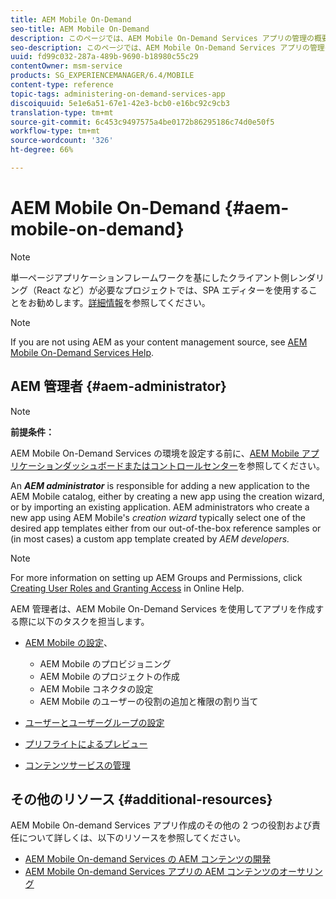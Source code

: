 ```yaml
---
title: AEM Mobile On-Demand
seo-title: AEM Mobile On-Demand
description: このページでは、AEM Mobile On-Demand Services アプリの管理の概要について説明します。On-Demand Services における AEM 管理者の役割と責任の概要について説明します。
seo-description: このページでは、AEM Mobile On-Demand Services アプリの管理の概要について説明します。On-Demand Services における AEM 管理者の役割と責任の概要について説明します。
uuid: fd99c032-287a-489b-9690-b18980c55c29
contentOwner: msm-service
products: SG_EXPERIENCEMANAGER/6.4/MOBILE
content-type: reference
topic-tags: administering-on-demand-services-app
discoiquuid: 5e1e6a51-67e1-42e3-bcb0-e16bc92c9cb3
translation-type: tm+mt
source-git-commit: 6c453c9497575a4be0172b86295186c74d0e50f5
workflow-type: tm+mt
source-wordcount: '326'
ht-degree: 66%

---
```



# AEM Mobile On-Demand {#aem-mobile-on-demand}

>[!NOTE]
>
>単一ページアプリケーションフレームワークを基にしたクライアント側レンダリング（React など）が必要なプロジェクトでは、SPA エディターを使用することをお勧めします。[詳細情報](/help/sites-developing/spa-overview.md)を参照してください。

>[!NOTE]
>
>If you are not using AEM as your content management source, see [AEM Mobile On-Demand Services Help](https://helpx.adobe.com/jp/digital-publishing-solution/topics.html).

## AEM 管理者 {#aem-administrator}

>[!NOTE]
>
>**前提条件：**
>
>AEM Mobile On-Demand Services の環境を設定する前に、[AEM Mobile アプリケーションダッシュボードまたはコントロールセンター](/help/mobile/mobile-apps-ondemand-application-dashboard.md)を参照してください。

An ***AEM administrator*** is responsible for adding a new application to the AEM Mobile catalog, either by creating a new app using the creation wizard, or by importing an existing application. AEM administrators who create a new app using AEM Mobile&#39;s *creation wizard* typically select one of the desired app templates either from our out-of-the-box reference samples or (in most cases) a custom app template created by *AEM developers.*

>[!NOTE]
>
>For more information on setting up AEM Groups and Permissions, click [Creating User Roles and Granting Access](https://helpx.adobe.com/jp/digital-publishing-solution/help/account-admin-dps.html) in Online Help.

AEM 管理者は、AEM Mobile On-Demand Services を使用してアプリを作成する際に以下のタスクを担当します。

* [AEM Mobile の設定](/help/mobile/aem-mobile-setup.md)、

   * AEM Mobile のプロビジョニング
   * AEM Mobile のプロジェクトの作成
   * AEM Mobile コネクタの設定
   * AEM Mobile のユーザーの役割の追加と権限の割り当て

* [ユーザーとユーザーグループの設定](/help/mobile/aem-mobile-configure-users.md)
* [プリフライトによるプレビュー](/help/mobile/aem-mobile-manage-ondemand-services.md)
* [コンテンツサービスの管理](/help/mobile/developing-content-services.md)

## その他のリソース {#additional-resources}

AEM Mobile On-demand Services アプリ作成のその他の 2 つの役割および責任について詳しくは、以下のリソースを参照してください。

* [AEM Mobile On-demand Services の AEM コンテンツの開発](/help/mobile/aem-mobile-on-demand.md)
* [AEM Mobile On-demand Services アプリの AEM コンテンツのオーサリング](/help/mobile/mobile-apps-ondemand.md)
